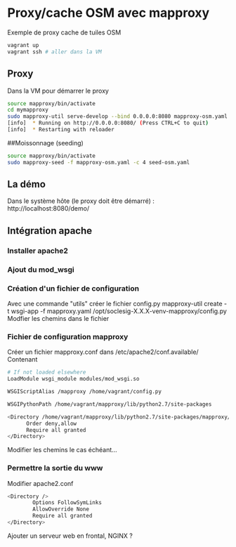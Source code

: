 # Proxy/cache OSM avec mapproxy

Exemple de proxy cache de tuiles OSM

```sh
vagrant up
vagrant ssh # aller dans la VM
```

## Proxy

Dans la VM pour démarrer le proxy

```sh
source mapproxy/bin/activate
cd mymapproxy
sudo mapproxy-util serve-develop --bind 0.0.0.0:8080 mapproxy-osm.yaml
[info]  * Running on http://0.0.0.0:8080/ (Press CTRL+C to quit)
[info]  * Restarting with reloader
```

##Moissonnage (seeding)

```sh
source mapproxy/bin/activate
sudo mapproxy-seed -f mapproxy-osm.yaml -c 4 seed-osm.yaml
```

## La démo 

Dans le système hôte (le proxy doit être démarré) : http://localhost:8080/demo/

## Intégration apache
### Installer apache2
### Ajout du mod_wsgi
### Création d'un fichier de configuration
Avec une commande "utils" créer le fichier config.py
mapproxy-util create -t wsgi-app -f mapproxy.yaml /opt/soclesig-X.X.X-venv-mapproxy/config.py
Modfier les chemins dans le fichier
### Fichier de configuration mapproxy
Créer un fichier mapproxy.conf dans /etc/apache2/conf.available/
Contenant
```sh
# If not loaded elsewhere
LoadModule wsgi_module modules/mod_wsgi.so

WSGIScriptAlias /mapproxy /home/vagrant/config.py

WSGIPythonPath /home/vagrant/mapproxy/lib/python2.7/site-packages

<Directory /home/vagrant/mapproxy/lib/python2.7/site-packages/mapproxy/>
      Order deny,allow
      Require all granted
</Directory>
```
Modifier les chemins le cas échéant...

### Permettre la sortie du www
Modifier apache2.conf 
```sh
<Directory />
        Options FollowSymLinks
        AllowOverride None
        Require all granted
</Directory>
```


Ajouter un serveur web en frontal, NGINX ?

